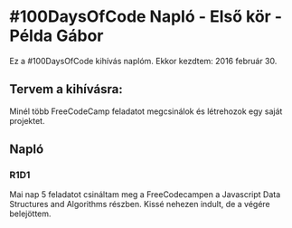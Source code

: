 # #100DaysOfCode Napló - Első kör - Példa Gábor

Ez a #100DaysOfCode kihívás naplóm. Ekkor kezdtem: 2016 február 30.

## Tervem a kihívásra:
Minél több FreeCodeCamp feladatot megcsinálok és létrehozok egy saját projektet.

## Napló

### R1D1
Mai nap 5 feladatot csináltam meg a FreeCodecampen a Javascript Data Structures and Algorithms részben. Kissé nehezen indult, de a végére belejöttem.
